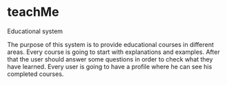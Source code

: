 # teachMe
Educational system

The purpose of this system is to provide educational courses in different areas.
Every course is going to start with explanations and examples. 
After that the user should answer some questions in order to check what they have learned.
Every user is going to have a profile where he can see his completed courses.
